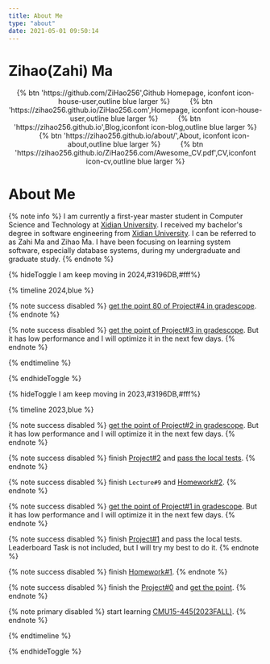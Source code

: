 ```yaml
---
title: About Me
type: "about"
date: 2021-05-01 09:50:14
---
```

# Zihao(Zahi) Ma
<div align="center">
{% btn 'https://github.com/ZiHao256',Github Homepage, iconfont icon-house-user,outline blue larger %}
&nbsp;&nbsp;&nbsp;&nbsp;&nbsp;&nbsp;&nbsp;&nbsp;
{% btn 'https://zihao256.github.io/ZiHao256.com',Homepage, iconfont icon-house-user,outline blue larger %}
&nbsp;&nbsp;&nbsp;&nbsp;&nbsp;&nbsp;&nbsp;&nbsp;
{% btn 'https://zihao256.github.io',Blog,iconfont icon-blog,outline blue larger %}
&nbsp;&nbsp;&nbsp;&nbsp;&nbsp;&nbsp;&nbsp;&nbsp;
{% btn 'https://zihao256.github.io/about/',About, iconfont icon-about,outline blue larger %}
&nbsp;&nbsp;&nbsp;&nbsp;&nbsp;&nbsp;&nbsp;&nbsp;
{% btn 'https://zihao256.github.io/ZiHao256.com/Awesome_CV.pdf',CV,iconfont icon-cv,outline blue larger %}
</div>

# About Me
{% note info %}
I am currently a first-year master student in Computer Science and Technology at [Xidian University](https://www.xidian.edu.cn/). I received my bachelor's degree in software engineering from [Xidian University](https://www.xidian.edu.cn/).
I can be referred to as Zahi Ma and Zihao Ma.
I have been focusing on learning system software, especially database systems, during my undergraduate and graduate study. 
{% endnote %}

{% hideToggle I am keep moving in 2024,#3196DB,#fff%}

{% timeline 2024,blue %}

<!-- timeline 05-07-->
{% note success disabled %}
[get the point 80 of Project#4 in gradescope](https://zihao256.github.io/p/10f62ef4.html).
{% endnote %}
<!-- endtimeline -->

<!-- timeline 04-30-->
{% note success disabled %}
[get the point of Project#3 in gradescope](https://zihao256.github.io/p/c186cbfd.html). But it has low performance and I will optimize it in the next few days.
{% endnote %}
<!-- endtimeline -->


{% endtimeline %}

{% endhideToggle %}


{% hideToggle I am keep moving in 2023,#3196DB,#fff%}

{% timeline 2023,blue %}
<!-- timeline 12-11 -->
{% note success disabled %}
[get the point of Project#2 in gradescope](https://zihao256.github.io/p/517dd8ea.html). But it has low performance and I will optimize it in the next few days.
{% endnote %}
<!-- endtimeline -->

<!-- timeline 10-30 -->
{% note success disabled %}
finish [Project#2](https://15445.courses.cs.cmu.edu/fall2023/project2/) and [pass the local tests](https://zihao256.github.io/p/517dd8ea.html).
{% endnote %}
<!-- endtimeline -->

<!-- timeline 10-27 -->
{% note success disabled %}
finish `Lecture#9` and [Homework#2](https://15445.courses.cs.cmu.edu/fall2023/files/hw2-clean.pdf).
{% endnote %}
<!-- endtimeline -->

<!-- timeline 10-13 -->
{% note success disabled %}
[get the point of Project#1 in gradescope](https://zihao256.github.io/p/1c228cd6.html). But it has low performance and I will optimize it in the next few days.
{% endnote %}
<!-- endtimeline -->

<!-- timeline 09-30 -->
{% note success disabled %}
finish [Project#1](https://15445.courses.cs.cmu.edu/fall2023/project1/) and pass the local tests. Leaderboard Task is not included, but I will try my best to do it.
{% endnote %}
<!-- endtimeline -->

<!-- timeline 09-24 -->
{% note success disabled %}
finish [Homework#1](https://15445.courses.cs.cmu.edu/fall2023/homework1/).
{% endnote %}
<!-- endtimeline -->

<!-- timeline 09-18-->
{% note success disabled %}
finish the [Project#0](https://15445.courses.cs.cmu.edu/fall2023/project0/) and [get the point](https://zihao256.github.io/p/6fa5e9a2.html).
{% endnote %}
<!-- endtimeline -->

<!-- timeline 09-04-->
{% note primary disabled %}
start learning [CMU15-445(2023FALL)](https://15445.courses.cs.cmu.edu/fall2023/).
{% endnote %}
<!-- endtimeline -->
{% endtimeline %}

{% endhideToggle %}
